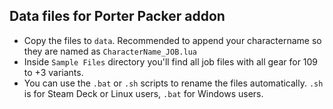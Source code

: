 ## Data files for Porter Packer addon

- Copy the files to `data`. Recommended to append your charactername so they are named as `CharacterName_JOB.lua` 
- Inside `Sample Files` directory you'll find all job files with all gear for 109 to +3 variants. 
- You can use the `.bat` or `.sh` scripts to rename the files automatically. `.sh` is for Steam Deck or Linux users, `.bat` for Windows users.